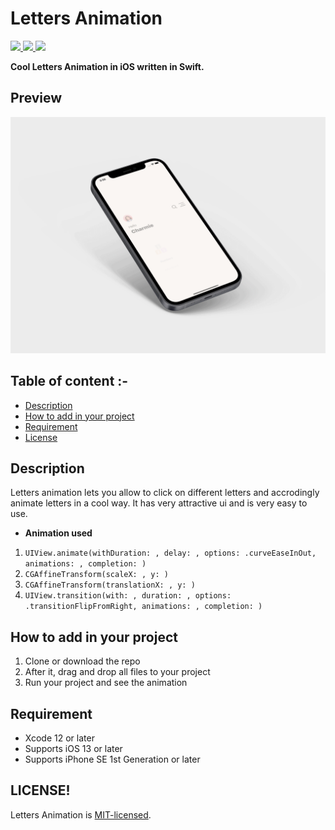 # Letters Animation

<a href="https://docs.swift.org/swift-book/" style="pointer-events: stroke;" target="_blank">
<img src="https://img.shields.io/badge/swift-5.0-brightgreen">
</a>
<a href="#" style="pointer-events: stroke;" target="_blank">
<img src="https://img.shields.io/badge/platform-iOS-red">
</a>
<a href="https://github.com/ashishpatelmi/GenerateDynamicCustomForm/blob/main/LICENSE" style="pointer-events: stroke;" target="_blank">
<img src="https://img.shields.io/badge/licence-MIT-orange">
</a>

<p></p>
<b>Cool Letters Animation in iOS written in Swift.</b>
 
## Preview
![gif](/Media/Letters.gif)
 
## Table of content :-

- [Description](#description)
- [How to add in your project](#how-to-add-in-your-project)
- [Requirement](#requirement)
- [License](#license)
 
## Description
Letters animation lets you allow to click on different letters and accrodingly animate letters in a cool way. It has very attractive ui and is very easy to use.

- <b>Animation used</b>

1. ```UIView.animate(withDuration: , delay: , options: .curveEaseInOut, animations: , completion: )```
2. ```CGAffineTransform(scaleX: , y: )```
3. ```CGAffineTransform(translationX: , y: )```
4. ```UIView.transition(with: , duration: , options: .transitionFlipFromRight, animations: , completion: )```


## How to add in your project

1. Clone or download the repo
2. After it, drag and drop all files to your project
3. Run your project and see the animation

## Requirement

- Xcode 12 or later
- Supports iOS 13 or later
- Supports iPhone SE 1st Generation or later

## LICENSE!

Letters Animation is [MIT-licensed](/LICENSE).
